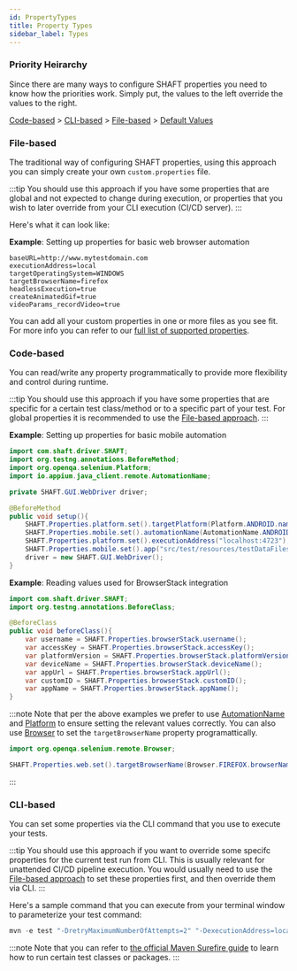 ```yaml
---
id: PropertyTypes
title: Property Types
sidebar_label: Types
---
```


### Priority Heirarchy

Since there are many ways to configure SHAFT properties you need to know how the priorities work.
Simply put, the values to the left override the values to the right.

[Code-based](#code-based) > [CLI-based](#cli-based) > [File-based](#file-based) > [Default Values](PropertiesList)


### File-based

The traditional way of configuring SHAFT properties, using this approach you can simply create your own `custom.properties` file.

:::tip
You should use this approach if you have some properties that are global and not expected to change during execution, or properties that you wish to later override from your CLI execution (CI/CD server).
:::

Here's what it can look like:

**Example**: Setting up properties for basic web browser automation
```properties showLineNumbers title="src/main/resources/properties/custom.properties"
baseURL=http://www.mytestdomain.com
executionAddress=local
targetOperatingSystem=WINDOWS
targetBrowserName=firefox
headlessExecution=true
createAnimatedGif=true
videoParams_recordVideo=true
```
You can add all your custom properties in one or more files as you see fit. For more info you can refer to our [full list of supported properties](PropertiesList).


### Code-based

You can read/write any property programmatically to provide more flexibility and control during runtime.

:::tip
You should use this approach if you have some properties that are specific for a certain test class/method or to a specific part of your test. For global properties it is recommended to use the [File-based approach](#file-based).
:::

**Example**: Setting up properties for basic mobile automation
```java showLineNumbers title="src/test/java/testPackage/TestClass.java"
import com.shaft.driver.SHAFT;
import org.testng.annotations.BeforeMethod;
import org.openqa.selenium.Platform;
import io.appium.java_client.remote.AutomationName;

private SHAFT.GUI.WebDriver driver;

@BeforeMethod
public void setup(){
	SHAFT.Properties.platform.set().targetPlatform(Platform.ANDROID.name());
	SHAFT.Properties.mobile.set().automationName(AutomationName.ANDROID_UIAUTOMATOR2);
	SHAFT.Properties.platform.set().executionAddress("localhost:4723");
	SHAFT.Properties.mobile.set().app("src/test/resources/testDataFiles/apps/ApiDemos-debug.apk");
	driver = new SHAFT.GUI.WebDriver();
}
```

**Example**: Reading values used for BrowserStack integration
```java showLineNumbers title="src/test/java/testPackage/TestClass.java"
import com.shaft.driver.SHAFT;
import org.testng.annotations.BeforeClass;

@BeforeClass
public void beforeClass(){
	var username = SHAFT.Properties.browserStack.username();
	var accessKey = SHAFT.Properties.browserStack.accessKey();
	var platformVersion = SHAFT.Properties.browserStack.platformVersion();
	var deviceName = SHAFT.Properties.browserStack.deviceName();
	var appUrl = SHAFT.Properties.browserStack.appUrl();
	var customID = SHAFT.Properties.browserStack.customID();
	var appName = SHAFT.Properties.browserStack.appName();
}
```

:::note
Note that per the above examples we prefer to use [AutomationName](https://appium.github.io/java-client/io/appium/java_client/remote/AutomationName.html) and [Platform](https://www.selenium.dev/selenium/docs/api/java/org/openqa/selenium/Platform.html) to ensure setting the relevant values correctly. You can also use [Browser](https://www.selenium.dev/selenium/docs/api/java/org/openqa/selenium/remote/Browser.html) to set the `targetBrowserName` property programattically.
```java showLineNumbers title="src/test/java/testPackage/TestClass.java"
import org.openqa.selenium.remote.Browser;

SHAFT.Properties.web.set().targetBrowserName(Browser.FIREFOX.browserName());
```
:::


### CLI-based

You can set some properties via the CLI command that you use to execute your tests.

:::tip
You should use this approach if you want to override some specifc properties for the current test run from CLI. This is usually relevant for unattended CI/CD pipeline execution. You would usually need to use the [File-based approach](#file-based) to set these properties first, and then override them via CLI.
:::

Here's a sample command that you can execute from your terminal window to parameterize your test command:
```powershell
mvn -e test "-DretryMaximumNumberOfAttempts=2" "-DexecutionAddress=localhost:4444" "-DtargetOperatingSystem=LINUX" "-DtargetBrowserName=firefox" "-DheadlessExecution=true" "-DgenerateAllureReportArchive=true" "-Dtest=${GLOBAL_TESTING_SCOPE}"
```

:::note
Note that you can refer to [the official Maven Surefire guide](https://maven.apache.org/surefire/maven-surefire-plugin/examples/single-test.html) to learn how to run certain test classes or packages.
:::
